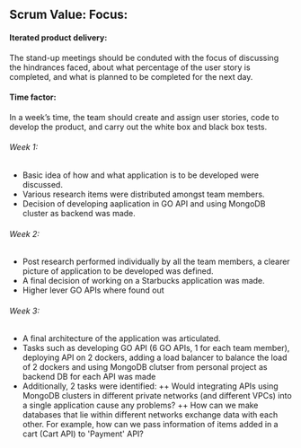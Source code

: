 ## Scrum Value: Focus:

#### Iterated product delivery:
The stand-up meetings should be conduted with the focus of discussing the hindrances faced, about what percentage of the user story is completed, and what is planned to be completed for the next day.

#### Time factor:
In a week’s time, the team should create and assign user stories, code to develop the product, and carry out the white box and black box tests.

###### Week 1:
+ Basic idea of how and what application is to be developed were discussed.
+ Various research items were distributed amongst team members.
+ Decision of developing aaplication in GO API and using MongoDB cluster as backend was made.

###### Week 2:
+ Post research performed individually by all the team members, a clearer picture of application to be developed was defined.
+ A final decision of working on a Starbucks application was made.
+ Higher lever GO APIs where found out

###### Week 3:
+ A final architecture of the application was articulated.
+ Tasks such as developing GO API (6 GO APIs, 1 for each team member), deploying API on 2 dockers, adding a load balancer to balance the load of 2 dockers and using MongoDB clutser from personal project as backend DB for each API was made 
+ Additionally, 2 tasks were identified:
++ Would integrating APIs using MongoDB clusters in different private networks (and different VPCs) into a single application cause any   problems?
++ How can we make databases that lie within different networks exchange data with each other. For example, how can we pass information of items added in a cart (Cart API) to 'Payment' API?
  
